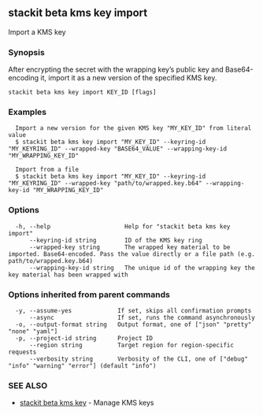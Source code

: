 ## stackit beta kms key import

Import a KMS key

### Synopsis

After encrypting the secret with the wrapping key’s public key and Base64-encoding it, import it as a new version of the specified KMS key.

```
stackit beta kms key import KEY_ID [flags]
```

### Examples

```
  Import a new version for the given KMS key "MY_KEY_ID" from literal value
  $ stackit beta kms key import "MY_KEY_ID" --keyring-id "MY_KEYRING_ID" --wrapped-key "BASE64_VALUE" --wrapping-key-id "MY_WRAPPING_KEY_ID"

  Import from a file
  $ stackit beta kms key import "MY_KEY_ID" --keyring-id "MY_KEYRING_ID" --wrapped-key "path/to/wrapped.key.b64" --wrapping-key-id "MY_WRAPPING_KEY_ID"
```

### Options

```
  -h, --help                     Help for "stackit beta kms key import"
      --keyring-id string        ID of the KMS key ring
      --wrapped-key string       The wrapped key material to be imported. Base64-encoded. Pass the value directly or a file path (e.g. path/to/wrapped.key.b64)
      --wrapping-key-id string   The unique id of the wrapping key the key material has been wrapped with
```

### Options inherited from parent commands

```
  -y, --assume-yes             If set, skips all confirmation prompts
      --async                  If set, runs the command asynchronously
  -o, --output-format string   Output format, one of ["json" "pretty" "none" "yaml"]
  -p, --project-id string      Project ID
      --region string          Target region for region-specific requests
      --verbosity string       Verbosity of the CLI, one of ["debug" "info" "warning" "error"] (default "info")
```

### SEE ALSO

* [stackit beta kms key](./stackit_beta_kms_key.md)	 - Manage KMS keys

